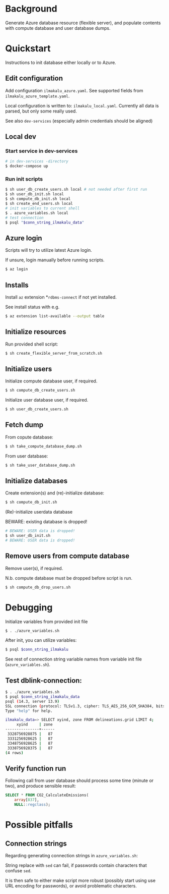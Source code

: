 # Background

Generate Azure database resource (flexible server), and
populate contents with compute database and user database dumps.

# Quickstart

Instructions to init database either locally or to Azure.

## Edit configuration

Add configuration `ilmakalu_azure.yaml`. See supported fields from `ilmakalu_azure_template.yaml`.

Local configuration is written to: `ilmakalu_local.yaml`. Currently all data is parsed,
but only some really used.

See also `dev-services` (especially admin credentials should be aligned)

## Local dev

### Start service in dev-services

```sh
# in dev-services -directory
$ docker-compose up
```

### Run init scripts
```sh
$ sh user_db_create_users.sh local # not needed after first run
$ sh user_db_init.sh local
$ sh compute_db_init.sh local
$ sh create_end_users.sh local
# init variables to current shell
$ . azure_variables.sh local
# test connection
$ psql "$conn_string_ilmakalu_data"
```

## Azure login

Scripts will try to utilize latest Azure login.

If unsure, login manually before running scripts.

```sh
$ az login
```

## Installs

Install `az` extension *`rdbms-connect` if not yet installed.

See install status with e.g.

```sh
$ az extension list-available --output table
```

## Initialize resources

Run provided shell script:

```sh
$ sh create_flexible_server_from_scratch.sh
```

## Initialize users

Initialize compute database user, if required.

```sh
$ sh compute_db_create_users.sh
```

Initialize user database user, if required.

```sh
$ sh user_db_create_users.sh
```

## Fetch dump

From copute database:

```sh
$ sh take_compute_database_dump.sh
```

From user database:

```sh
$ sh take_user_database_dump.sh
```

## Initialize databases

Create extension(s) and (re)-initialize database:

```sh
$ sh compute_db_init.sh
```

(Re)-initialize userdata database

BEWARE: existing database is dropped!

```sh
# BEWARE: USER data is dropped!
$ sh user_db_init.sh
# BEWARE: USER data is dropped!
```

## Remove users from compute database

Remove user(s), if required.

N.b. compute database must be dropped before script is run.

```sh
$ sh compute_db_drop_users.sh
```

# Debugging

Initialize variables from provided init file

```sh
$ . ./azure_variables.sh
```

After init, you can utilize variables:

```sh
$ psql $conn_string_ilmakalu
```

See rest of connection string variable names from variable init file (`azure_variables.sh`).

## Test dblink-connection:

```sh
$ . ./azure_variables.sh
$ psql $conn_string_ilmakalu_data
psql (14.3, server 13.9)
SSL connection (protocol: TLSv1.3, cipher: TLS_AES_256_GCM_SHA384, bits: 256, compression: off)
Type "help" for help.

ilmakalu_data=> SELECT xyind, zone FROM delineations.grid LIMIT 4;
     xyind     | zone 
---------------+------
 3328756928875 |   87
 3331256928625 |   87
 3348756928625 |   87
 3338756928375 |   87
(4 rows)
```

## Verify function run

Following call from user database should process some time (minute or two), and produce sensible result:

```sql
SELECT * FROM CO2_CalculateEmissions(
    array[837],
    NULL::regclass);
```

# Possible pitfalls

## Connection strings

Regarding generating connection strings in `azure_variables.sh`:

String replace with `sed` can fail, if passwords contain characters that confuse `sed`.

It is then safe to either make script more robust (possibly start using
use URL encoding for passwords), or avoid problematic characters.
